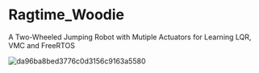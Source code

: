 # Ragtime_Woodie
A Two-Wheeled Jumping Robot with Mutiple Actuators for Learning LQR, VMC and FreeRTOS

![da96ba8bed3776c0d3156c9163a5580](https://github.com/KelvinLauMiau/Ragtime_Woodie/assets/109082638/e947d33b-ab36-47c1-97ba-d77cc89b7535)
